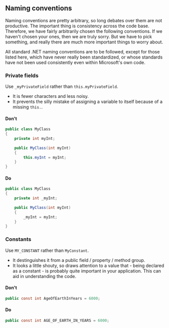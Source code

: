 ## Naming conventions

Naming conventions are pretty arbitrary, so long debates over them are not productive. The important thing is consistency across the code base. Therefore, we have fairly arbitrarily chosen the following conventions. If we haven't chosen your ones, then we are truly sorry. But we have to pick something, and really there are much more important things to worry about.

All standard .NET naming conventions are to be followed, except for those listed here, which have never really been standardized, or whose standards have not been used consistently even within Microsoft's own code.

### Private fields

Use `_myPrivateField` rather than `this.myPrivateField`.

- It is fewer characters and less noisy.
- It prevents the silly mistake of assigning a variable to itself because of a missing `this.`. 

#### Don't

```c#
public class MyClass
{
    private int myInt;
    
    public MyClass(int myInt)
    {
        this.myInt = myInt;
    }
}

```

#### Do

```c#
public class MyClass
{
    private int _myInt;
    
    public MyClass(int myInt)
    {
        _myInt = myInt;
    }
}
```

### Constants

Use `MY_CONSTANT` rather than `MyConstant`.

- It destinguishes it from a public field / property / method group.
- It looks a little shouty, so draws attention to a value that - being declared as a constant - is probably quite important in your application. This can aid in understanding the code.

#### Don't

```c#
public const int AgeOfEarthInYears = 6000;
```

#### Do

```c#
public const int AGE_OF_EARTH_IN_YEARS = 6000;
```